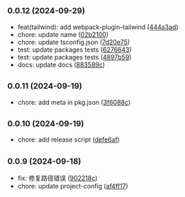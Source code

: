 ## <small>0.0.12 (2024-09-29)</small>

* feat(tailwind): add webpack-plugin-tailwind ([444a3ad](https://github.com/novlan1/plugin-light/commits/444a3ad))
* chore: update name ([02b2100](https://github.com/novlan1/plugin-light/commits/02b2100))
* chore: update tsconfig.json ([7d20e75](https://github.com/novlan1/plugin-light/commits/7d20e75))
* test: update packages tests ([6276643](https://github.com/novlan1/plugin-light/commits/6276643))
* test: update packages tests ([4897b59](https://github.com/novlan1/plugin-light/commits/4897b59))
* docs: update docs ([883589c](https://github.com/novlan1/plugin-light/commits/883589c))



## <small>0.0.11 (2024-09-19)</small>

* chore: add meta in pkg.json ([3f6088c](https://github.com/novlan1/plugin-light/commits/3f6088c))



## <small>0.0.10 (2024-09-19)</small>

* chore: add release script ([defe6af](https://github.com/novlan1/plugin-light/commits/defe6af))



## <small>0.0.9 (2024-09-18)</small>

* fix: 修复路径错误 ([902218c](https://github.com/novlan1/plugin-light/commits/902218c))
* chore: update project-config ([af4ff17](https://github.com/novlan1/plugin-light/commits/af4ff17))



